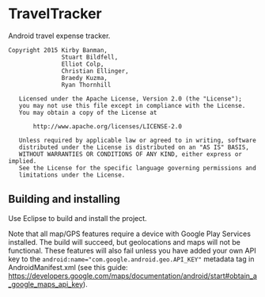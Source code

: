 # TravelTracker
Android travel expense tracker.

```
Copyright 2015 Kirby Banman,
               Stuart Bildfell,
               Elliot Colp,
               Christian Ellinger,
               Braedy Kuzma,
               Ryan Thornhill

   Licensed under the Apache License, Version 2.0 (the "License");
   you may not use this file except in compliance with the License.
   You may obtain a copy of the License at

       http://www.apache.org/licenses/LICENSE-2.0

   Unless required by applicable law or agreed to in writing, software
   distributed under the License is distributed on an "AS IS" BASIS,
   WITHOUT WARRANTIES OR CONDITIONS OF ANY KIND, either express or implied.
   See the License for the specific language governing permissions and
   limitations under the License.
```

## Building and installing
Use Eclipse to build and install the project.

Note that all map/GPS features require a device with Google Play Services installed. The build will
succeed, but geolocations and maps will not be functional. These features will also fail unless you
have added your own API key to the `android:name="com.google.android.geo.API_KEY"` metadata tag in
AndroidManifest.xml (see this guide:
https://developers.google.com/maps/documentation/android/start#obtain_a_google_maps_api_key).